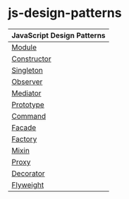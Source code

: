 # js-design-patterns

|  JavaScript Design Patterns   |
| ----------------------------- |
| [Module][module-js]           |
| [Constructor][constructor-js] |
| [Singleton][singleton-js]     |
| [Observer][observer-js]       |
| [Mediator][mediator-js]       |
| [Prototype][prototype-js]     |
| [Command][command-js]         |
| [Facade][facade-js]           |
| [Factory][factory-js]         |
| [Mixin][mixin-js]             |
| [Proxy][proxy-js]             |
| [Decorator][decorator-js]     |
| [Flyweight][flyweight-js]     |

[module-js]:      patterns/module.js
[constructor-js]: patterns/constructor.js
[singleton-js]:   patterns/singleton.js
[observer-js]:    patterns/observer.js
[mediator-js]:    patterns/mediator.js
[prototype-js]:   patterns/prototype.js
[command-js]:     patterns/command.js
[facade-js]:      patterns/facade.js
[factory-js]:     patterns/factory.js
[mixin-js]:       patterns/mixin.js
[proxy-js]:   patterns/proxy.js
[decorator-js]:   patterns/decorator.js
[flyweight-js]:   patterns/flyweight.js